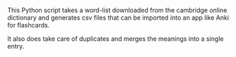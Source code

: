This Python script takes a word-list downloaded from the cambridge
online dictionary and generates csv files that can be imported into an
app like Anki for flashcards.

It also does take care of duplicates and merges the meanings into a
single entry.
